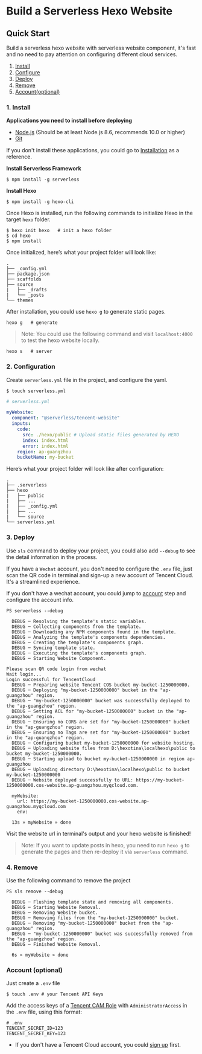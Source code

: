 <!--
title: Deploy Serverless Hexo Website
description: "Build a serverless hexo website with serverless website component"
date: 2019-11-28
thumbnail: 'http://url-to-thumbnail.jpg'
categories:
  - toturial
authors:
  - Tinafang
authorslink: 
  - https://github.com/tinafangkunding
translators: 
  - None
translatorslink: 
  - None
-->

# Build a Serverless Hexo Website

## Quick Start

Build a serverless hexo website with serverless website component, it's fast and no need to pay attention on configuring different cloud services.

1. [Install](#1-install)
2. [Configure](#2-configure)
3. [Deploy](#3-deploy)
4. [Remove](#4-remove)
5. [Account(optional)](#5-account)

### 1. Install

**Applications you need to install before deploying**
- [Node.js](https://nodejs.org/en/) (Should be at least Node.js 8.6, recommends 10.0 or higher)
- [Git](https://git-scm.com/)

If you don't install these applications, you could go to [Installation](https://hexo.io/docs/index.html) as a reference.

**Install Serverless Framework**
```
$ npm install -g serverless
```

**Install Hexo**
```
$ npm install -g hexo-cli
```

Once Hexo is installed, run the following commands to initialize Hexo in the target `hexo` folder.

```
$ hexo init hexo   # init a hexo folder
$ cd hexo
$ npm install
```

Once initialized, here’s what your project folder will look like:
```
.
├── _config.yml
├── package.json
├── scaffolds
├── source
|   ├── _drafts
|   └── _posts
└── themes
```

After installation, you could use `hexo g` to generate static pages.
```
hexo g   # generate
```

> Note: You could use the following command and visit `localhost:4000` to test the hexo website locally.

```
hexo s   # server
```

### 2. Configuration

Create `serverless.yml` file in the project, and configure the yaml.

```console
$ touch serverless.yml
```

```yml
# serverless.yml

myWebsite:
  component: "@serverless/tencent-website"
  inputs:
    code:
      src: ./hexo/public # Upload static files generated by HEXO
      index: index.html
      error: index.html
    region: ap-guangzhou
    bucketName: my-bucket
```

Here’s what your project folder will look like after configuration:

```
.
├── .serverless
├── hexo
|   ├── public
|   ├── ...
|   ├── _config.yml
|   ├── ...
|   └── source
└── serverless.yml
```

### 3. Deploy

Use `sls` command to deploy your project, you could also add `--debug` to see the detail information in the process.

If you have a `Wechat` account, you don't need to configure the `.env` file, just scan the QR code in terminal and sign-up a new account of Tencent Cloud. It's a streamlined experience.

If you don't have a wechat account, you could jump to [account](#5-account) step and configure the account info.

```
PS serverless --debug

  DEBUG ─ Resolving the template's static variables.
  DEBUG ─ Collecting components from the template.
  DEBUG ─ Downloading any NPM components found in the template.
  DEBUG ─ Analyzing the template's components dependencies.
  DEBUG ─ Creating the template's components graph.
  DEBUG ─ Syncing template state.
  DEBUG ─ Executing the template's components graph.
  DEBUG ─ Starting Website Component.

Please scan QR code login from wechat
Wait login...
Login successful for TencentCloud
  DEBUG ─ Preparing website Tencent COS bucket my-bucket-1250000000.
  DEBUG ─ Deploying "my-bucket-1250000000" bucket in the "ap-guangzhou" region.
  DEBUG ─ "my-bucket-1250000000" bucket was successfully deployed to the "ap-guangzhou" region.
  DEBUG ─ Setting ACL for "my-bucket-1250000000" bucket in the "ap-guangzhou" region.
  DEBUG ─ Ensuring no CORS are set for "my-bucket-1250000000" bucket in the "ap-guangzhou" region.
  DEBUG ─ Ensuring no Tags are set for "my-bucket-1250000000" bucket in the "ap-guangzhou" region.
  DEBUG ─ Configuring bucket my-bucket-1250000000 for website hosting.
  DEBUG ─ Uploading website files from D:\hexotina\localhexo\public to bucket my-bucket-1250000000.
  DEBUG ─ Starting upload to bucket my-bucket-1250000000 in region ap-guangzhou
  DEBUG ─ Uploading directory D:\hexotina\localhexo\public to bucket my-bucket-1250000000
  DEBUG ─ Website deployed successfully to URL: https://my-bucket-1250000000.cos-website.ap-guangzhou.myqcloud.com.

  myWebsite:
    url: https://my-bucket-1250000000.cos-website.ap-guangzhou.myqcloud.com
    env:

  13s » myWebsite » done
```
Visit the website url in terminal's output and your hexo website is finished!

> Note: If you want to update posts in hexo, you need to run `hexo g` to generate the pages and then re-deploy it via `serverless` command.

### 4. Remove

Use the following command to remove the project
```console
PS sls remove --debug

  DEBUG ─ Flushing template state and removing all components.
  DEBUG ─ Starting Website Removal.
  DEBUG ─ Removing Website bucket.
  DEBUG ─ Removing files from the "my-bucket-1250000000" bucket.
  DEBUG ─ Removing "my-bucket-1250000000" bucket from the "ap-guangzhou" region.
  DEBUG ─ "my-bucket-1250000000" bucket was successfully removed from the "ap-guangzhou" region.
  DEBUG ─ Finished Website Removal.

  6s » myWebsite » done

```

### Account (optional)

Just create a `.env` file

```console
$ touch .env # your Tencent API Keys
```

Add the access keys of a [Tencent CAM Role](https://console.cloud.tencent.com/cam/capi) with `AdministratorAccess` in the `.env` file, using this format: 

```
# .env
TENCENT_SECRET_ID=123
TENCENT_SECRET_KEY=123
```

* If you don't have a Tencent Cloud account, you could [sign up](https://intl.cloud.tencent.com/register) first. 
